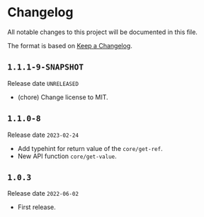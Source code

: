 # Changelog

All notable changes to this project will be documented in this file.

The format is based on [Keep a Changelog](https://keepachangelog.com/en/1.0.0/).

## `1.1.1-9-SNAPSHOT`

Release date `UNRELEASED`

- (chore) Change license to MIT.

## `1.1.0-8`

Release date `2023-02-24`

- Add typehint for return value of the `core/get-ref`.
- New API function `core/get-value`.

## `1.0.3`

Release date `2022-06-02`

- First release.
